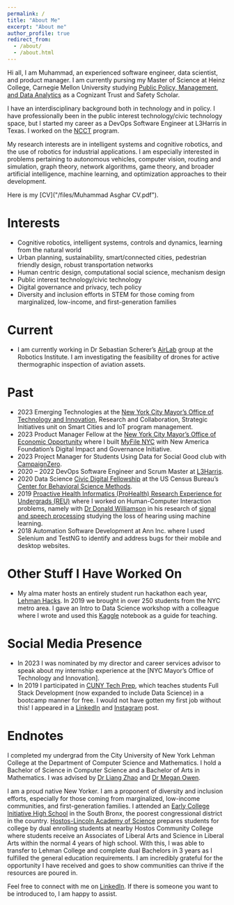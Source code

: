 ```yaml
---
permalink: /
title: "About Me"
excerpt: "About me"
author_profile: true
redirect_from: 
  - /about/
  - /about.html
---
```


Hi all, I am Muhammad, an experienced software engineer, data scientist, and product manager. I am currently pursing my Master of Science at Heinz College, Carnegie Mellon University studying [Public Policy, Management, and Data Analytics](https://www.heinz.cmu.edu/programs/public-policy-management-master/data-analytics) as a Cognizant Trust and Safety Scholar. 

I have an interdisciplinary background both in technology and in policy. I have professionally been in the public interest technology/civic technology space, but I started my career as a DevOps Software Engineer at L3Harris in Texas. I worked on the [NCCT](https://www.l3harris.com/newsroom/editorial/2021/09/network-centric-collaborative-targeting-ncct) program.

My research interests are in intelligent systems and cognitive robotics, and the use of robotics for industrial applications. I am especially interested in problems pertaining to autonomous vehicles, computer vision, routing and simulation, graph theory, network algorithms, game theory, and broader artificial intelligence, machine learning, and optimization approaches to their development.

Here is my [CV]("/files/Muhammad Asghar CV.pdf").

Interests
======
- Cognitive robotics, intelligent systems, controls and dynamics, learning from the natural world
-	Urban planning, sustainability, smart/connected cities, pedestrian friendly design, robust transportation networks
-	Human centric design, computational social science, mechanism design
-	Public interest technology/civic technology
-	Digital governance and privacy, tech policy 
-	Diversity and inclusion efforts in STEM for those coming from marginalized, low-income, and first-generation families

Current
======
-	I am currently working in Dr Sebastian Scherer’s [AirLab](https://theairlab.org/) group at the Robotics Institute. I am investigating the feasibility of drones for active thermographic inspection of aviation assets.

Past
======
-	2023 Emerging Technologies at the [New York City Mayor’s Office of Technology and Innovation](https://www.nyc.gov/content/oti/pages/), Research and Collaboration, Strategic Initiatives unit on Smart Cities and IoT program management. 
-	2023 Product Manager Fellow at the [New York City Mayor’s Office of Economic Opportunity](https://www.nyc.gov/site/opportunity/index.page) where I built [MyFile NYC](https://www.newamerica.org/digital-impact-governance-initiative/blog/reflections-myfile-nyc/) with New America Foundation’s Digital Impact and Governance Initiative.
-	2023 Project Manager for Students Using Data for Social Good club with [CampaignZero](https://campaignzero.org/).
-	2020 – 2022 DevOps Software Engineer and Scrum Master at [L3Harris](https://www.l3harris.com/newsroom/editorial/2021/09/network-centric-collaborative-targeting-ncct).
-	2020 Data Science [Civic Digital Fellowship](https://blog.codingitforward.com/meet-the-2020-fellows-u-s-census-bureau-93979a28ccf) at the US Census Bureau’s [Center for Behavioral Science Methods](https://www.census.gov/topics/research/behavior-science-methods.html).
- 2019 [Proactive Health Informatics (ProHealth) Research Experience for Undergrads (REU)](https://prohealth.luddy.indiana.edu/reu/) where I worked on Human-Computer Interaction problems, namely with [Dr Donald Williamson](https://homes.luddy.indiana.edu/williads/) in his research of [signal and speech processing](https://drive.google.com/drive/folders/1Z2B4Jby8T7d1_n8k7OqCp-qYluPplW_l?usp=sharing) studying the loss of hearing using machine learning.
- 2018 Automation Software Development at Ann Inc. where I used Selenium and TestNG to identify and address bugs for their mobile and desktop websites.

Other Stuff I Have Worked On
======
-	My alma mater hosts an entirely student run hackathon each year, [Lehman Hacks](https://lehman-hacks.devpost.com/). In 2019 we brought in over 250 students from the NYC metro area. I gave an Intro to Data Science workshop with a colleague where I wrote and used this [Kaggle](https://www.kaggle.com/code/asgharm1999/pokemon-classification) notebook as a guide for teaching.

Social Media Presence
======
-	In 2023 I was nominated by my director and career services advisor to speak about my internship experience at the [NYC Mayor’s Office of Technology and Innovation]. 
-	In 2019 I participated in [CUNY Tech Prep](http://cunytechprep.nyc/), which teaches students Full Stack Development (now expanded to include Data Science) in a bootcamp manner for free. I would not have gotten my first job without this! I appeared in a [LinkedIn](https://www.linkedin.com/posts/cuny-tech-prep_new-career-tech-activity-7041174343602614272-2eqq?utm_source=share&utm_medium=member_desktop) and [Instagram](https://www.instagram.com/p/CAbDLCqnH9R/?igshid=MzRlODBiNWFlZA==) post.


Endnotes
======
I completed my undergrad from the City University of New York Lehman College at the Department of Computer Science and Mathematics. I hold a Bachelor of Science in Computer Science and a Bachelor of Arts in Mathematics. I was advised by [Dr Liang Zhao](https://sites.google.com/site/liangzhaocuny/home) and [Dr Megan Owen](http://comet.lehman.cuny.edu/owen/).

I am a proud native New Yorker. I am a proponent of diversity and inclusion efforts, especially for those coming from marginalized, low-income communities, and first-generation families. I attended an [Early College Initiative High School](https://www.cuny.edu/about/administration/offices/evaluation/areas-of-focus_1/college_readiness/early-college-initiative-eci/) in the South Bronx, the poorest congressional district in the country. [Hostos-Lincoln Academy of Science](https://www.hostoslincoln.org/) prepares students for college by dual enrolling students at nearby Hostos Community College where students receive an Associates of Liberal Arts and Science in Liberal Arts within the normal 4 years of high school. With this, I was able to transfer to Lehman College and complete dual Bachelors in 3 years as I fulfilled the general education requirements. I am incredibly grateful for the opportunity I have received and goes to show communities can thrive if the resources are poured in.

Feel free to connect with me on [LinkedIn](https://www.linkedin.com/in/muhammad-asghar/). If there is someone you want to be introduced to, I am happy to assist. 